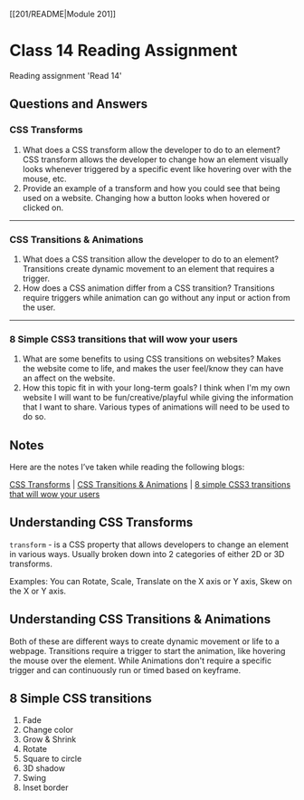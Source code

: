[[201/README|Module 201]]
# Class 14 Reading Assignment

Reading assignment 'Read 14'

## Questions and Answers

### CSS Transforms

1. What does a CSS transform allow the developer to do to an element? CSS transform allows the developer to change how an element visually looks whenever triggered by a specific event like hovering over with the mouse, etc.
2. Provide an example of a transform and how you could see that being used on a website. Changing how a button looks when hovered or clicked on.

---

### CSS Transitions & Animations

1. What does a CSS transition allow the developer to do to an element? Transitions create dynamic movement to an element that requires a trigger.
2. How does a CSS animation differ from a CSS transition? Transitions require triggers while animation can go without any input or action from the user.

---

### 8 Simple CSS3 transitions that will wow your users

1. What are some benefits to using CSS transitions on websites? Makes the website come to life, and makes the user feel/know they can have an affect on the website.
2. How this topic fit in with your long-term goals? I think when I'm my own website I will want to be fun/creative/playful while giving the information that I want to share. Various types of animations will need to be used to do so.

## Notes

Here are the notes I’ve taken while reading the following blogs:

[CSS Transforms](https://learn.shayhowe.com/advanced-html-css/css-transforms/) \| [CSS Transitions & Animations](https://learn.shayhowe.com/advanced-html-css/transitions-animations/) \| [8 simple CSS3 transitions that will wow your users](https://www.webdesignerdepot.com/2014/05/8-simple-css3-transitions-that-will-wow-your-users)

## Understanding CSS Transforms

`transform` - is a CSS property that allows developers to change an element in various ways. Usually broken down into 2 categories of either 2D or 3D transforms.

Examples: You can Rotate, Scale, Translate on the X axis or Y axis, Skew on the X or Y axis.

## Understanding CSS Transitions & Animations

Both of these are different ways to create dynamic movement or life to a webpage. Transitions require a trigger to start the animation, like hovering the mouse over the element. While Animations don't require a specific trigger and can continuously run or timed based on keyframe.

## 8 Simple CSS transitions

1. Fade
2. Change color
3. Grow & Shrink
4. Rotate
5. Square to circle
6. 3D shadow
7. Swing
8. Inset border
